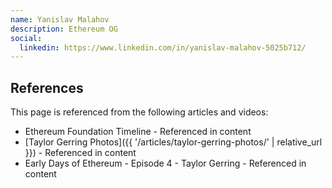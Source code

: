 ```yaml
---
name: Yanislav Malahov
description: Ethereum OG
social:
  linkedin: https://www.linkedin.com/in/yanislav-malahov-5025b712/
---
```


## References

This page is referenced from the following articles and videos:

- Ethereum Foundation Timeline - Referenced in content
- [Taylor Gerring Photos]({{ '/articles/taylor-gerring-photos/' | relative_url }}) - Referenced in content
- Early Days of Ethereum - Episode 4 - Taylor Gerring - Referenced in content